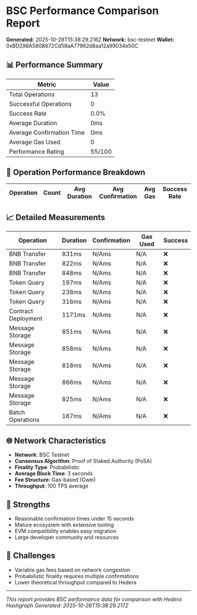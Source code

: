 # BSC Performance Comparison Report

**Generated:** 2025-10-28T15:38:29.216Z
**Network:** bsc-testnet
**Wallet:** 0xBD298A580B672Cd58aA77962d8aa12a99034e50C

## 📊 Performance Summary

| Metric | Value |
|--------|-------|
| Total Operations | 13 |
| Successful Operations | 0 |
| Success Rate | 0.0% |
| Average Duration | 0ms |
| Average Confirmation Time | 0ms |
| Average Gas Used | 0 |
| Performance Rating | 55/100 |

## 🔧 Operation Performance Breakdown

| Operation | Count | Avg Duration | Avg Confirmation | Avg Gas | Success Rate |
|-----------|-------|--------------|------------------|---------|-------------|

## 📈 Detailed Measurements

| Operation | Duration | Confirmation | Gas Used | Success |
|-----------|----------|--------------|----------|----------|
| BNB Transfer | 831ms | N/Ams | N/A | ❌ |
| BNB Transfer | 822ms | N/Ams | N/A | ❌ |
| BNB Transfer | 848ms | N/Ams | N/A | ❌ |
| Token Query | 197ms | N/Ams | N/A | ❌ |
| Token Query | 238ms | N/Ams | N/A | ❌ |
| Token Query | 316ms | N/Ams | N/A | ❌ |
| Contract Deployment | 1171ms | N/Ams | N/A | ❌ |
| Message Storage | 851ms | N/Ams | N/A | ❌ |
| Message Storage | 858ms | N/Ams | N/A | ❌ |
| Message Storage | 818ms | N/Ams | N/A | ❌ |
| Message Storage | 866ms | N/Ams | N/A | ❌ |
| Message Storage | 825ms | N/Ams | N/A | ❌ |
| Batch Operations | 167ms | N/Ams | N/A | ❌ |

## 🌐 Network Characteristics

- **Network**: BSC Testnet
- **Consensus Algorithm**: Proof of Staked Authority (PoSA)
- **Finality Type**: Probabilistic
- **Average Block Time**: 3 seconds
- **Fee Structure**: Gas-based (Gwei)
- **Throughput**: 100 TPS average

## 💪 Strengths

- Reasonable confirmation times under 15 seconds
- Mature ecosystem with extensive tooling
- EVM compatibility enables easy migration
- Large developer community and resources

## 🔧 Challenges

- Variable gas fees based on network congestion
- Probabilistic finality requires multiple confirmations
- Lower theoretical throughput compared to Hedera

---

*This report provides BSC performance data for comparison with Hedera Hashgraph*
*Generated: 2025-10-28T15:38:29.217Z*
